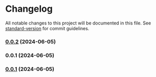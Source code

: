 # Changelog

All notable changes to this project will be documented in this file. See [standard-version](https://github.com/conventional-changelog/standard-version) for commit guidelines.

### [0.0.2](https://github.com/mftd03/bandito/compare/v0.0.1...v0.0.2) (2024-06-05)

### 0.0.1 (2024-06-05)

### [0.0.1](https://github.com/mftd03/bandito/compare/v0.0.7...v0.0.1) (2024-06-05)
